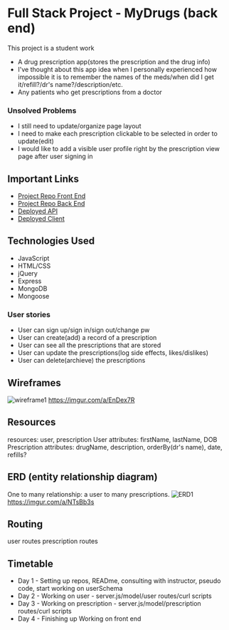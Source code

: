 
# Full Stack Project - MyDrugs (back end)

This project is a student work

- A drug prescription app(stores the prescription and the drug info)
- I've thought about this app idea when I personally experienced how impossible it is
to remember the names of the meds/when did I get it/refill?/dr's name?/description/etc.
- Any patients who get prescriptions from a doctor

### Unsolved Problems

- I still need to update/organize page layout
- I need to make each prescription clickable to be selected in order to update(edit)  
- I would like to add a visible user profile right by the prescription view page after user signing in

## Important Links

- [Project Repo Front End](https://github.com/JeheeChoi/my-drugs-client)
- [Project Repo Back End](https://github.com/JeheeChoi/my-drugs)
- [Deployed API](https://salty-woodland-25840.herokuapp.com/prescriptions)
- [Deployed Client](https://jeheechoi.github.io/my-drugs-client/)

## Technologies Used

- JavaScript
- HTML/CSS
- jQuery
- Express
- MongoDB
- Mongoose

### User stories

- User can sign up/sign in/sign out/change pw
- User can create(add) a record of a prescription
- User can see all the prescriptions that are stored
- User can update the prescriptions(log side effects, likes/dislikes)
- User can delete(archieve) the prescriptions

## Wireframes

![wireframe1](https://i.imgur.com/GNA3lxo.png)
https://imgur.com/a/EnDex7R


## Resources

resources: user, prescription
User attributes: firstName, lastName, DOB
Prescription attributes: drugName, description, orderBy(dr's name), date, refills?


## ERD (entity relationship diagram)

One to many relationship: a user to many prescriptions.
![ERD1](https://i.imgur.com/ctfBUsw.png)
https://imgur.com/a/NTsBb3s


## Routing

user routes
prescription routes


## Timetable

- Day 1 - Setting up repos, READme, consulting with instructor, pseudo code, start working on userSchema
- Day 2 - Working on user - server.js/model/user routes/curl scripts
- Day 3 - Working on prescription - server.js/model/prescription routes/curl scripts
- Day 4 - Finishing up Working on front end

